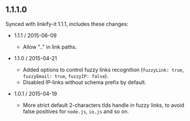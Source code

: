 1.1.1.0
-------

Synced with linkify-it 1.1.1, includes these changes:

* 1.1.1 / 2015-06-09
  - Allow ".." in link paths.

* 1.1.0 / 2015-04-21
  - Added options to control fuzzy links recognition (`fuzzyLink: true`,
  `fuzzyEmail: true`, `fuzzyIP: false`).
  - Disabled IP-links without schema prefix by default.

* 1.0.1 / 2015-04-19

  - More strict default 2-characters tlds handle in fuzzy links, to avoid
  false positives for `node.js`, `io.js` and so on.
